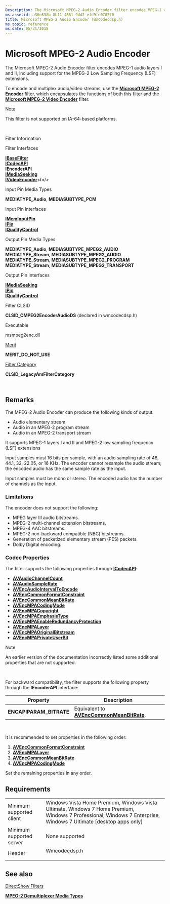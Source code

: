 ```yaml
---
Description: The Microsoft MPEG-2 Audio Encoder filter encodes MPEG-1 audio layers I and II, including support for the MPEG-2 Low Sampling Frequency (LSF) extensions.
ms.assetid: a36e838b-8b11-4851-9dd2-efd9fe070770
title: Microsoft MPEG-2 Audio Encoder (Wmcodecdsp.h)
ms.topic: reference
ms.date: 05/31/2018
---
```


# Microsoft MPEG-2 Audio Encoder

The Microsoft MPEG-2 Audio Encoder filter encodes MPEG-1 audio layers I and II, including support for the MPEG-2 Low Sampling Frequency (LSF) extensions.

To encode and multiplex audio/video streams, use the [**Microsoft MPEG-2 Encoder**](microsoft-mpeg-2-encoder.md) filter, which encapsulates the functions of both this filter and the [**Microsoft MPEG-2 Video Encoder**](microsoft-mpeg-2-video-encoder.md) filter.

> [!Note]  
> This filter is not supported on IA-64-based platforms.

 



Filter Information

Filter Interfaces

[**IBaseFilter**](/windows/desktop/api/Strmif/nn-strmif-ibasefilter)<br/> [**ICodecAPI**](/windows/desktop/api/Strmif/nn-strmif-icodecapi)<br/> **IEncoderAPI**<br/> [**IMediaSeeking**](/windows/desktop/api/Strmif/nn-strmif-imediaseeking)<br/> [**IVideoEncoder**](https://msdn.microsoft.com/library/Dd377231(v=VS.85).aspx)<br/>

Input Pin Media Types

**MEDIATYPE\_Audio**, **MEDIASUBTYPE\_PCM**

Input Pin Interfaces

[**IMemInputPin**](/windows/desktop/api/Strmif/nn-strmif-imeminputpin)<br/> [**IPin**](/windows/desktop/api/Strmif/nn-strmif-ipin)<br/> [**IQualityControl**](/windows/desktop/api/Strmif/nn-strmif-iqualitycontrol)<br/>

Output Pin Media Types

**MEDIATYPE\_Audio**, **MEDIASUBTYPE\_MPEG2\_AUDIO**<br/> **MEDIATYPE\_Stream**, **MEDIASUBTYPE\_MPEG2\_AUDIO**<br/> **MEDIATYPE\_Stream**, **MEDIASUBTYPE\_MPEG2\_PROGRAM**<br/> **MEDIATYPE\_Stream**, **MEDIASUBTYPE\_MPEG2\_TRANSPORT**<br/>

Output Pin Interfaces

[**IMediaSeeking**](/windows/desktop/api/Strmif/nn-strmif-imediaseeking)<br/> [**IPin**](/windows/desktop/api/Strmif/nn-strmif-ipin)<br/> [**IQualityControl**](/windows/desktop/api/Strmif/nn-strmif-iqualitycontrol)<br/>

Filter CLSID

**CLSID\_CMPEG2EncoderAudioDS** (declared in wmcodecdsp.h)

Executable

msmpeg2enc.dll

[Merit](merit.md)

**MERIT\_DO\_NOT\_USE**

[Filter Category](filter-categories.md)

**CLSID\_LegacyAmFilterCategory**



 

## Remarks

The MPEG-2 Audio Encoder can produce the following kinds of output:

-   Audio elementary stream
-   Audio in an MPEG-2 program stream
-   Audio in an MPEG-2 transport stream

It supports MPEG-1 layers I and II and MPEG-2 low sampling frequency (LSF) extensions

Input samples must 16 bits per sample, with an audio sampling rate of 48, 44.1, 32, 22.05, or 16 KHz. The encoder cannot resample the audio stream; the encoded audio has the same sample rate as the input.

Input samples must be mono or stereo. The encoded audio has the number of channels as the input.

### Limitations

The encoder does not support the following:

-   MPEG layer III audio bitstreams.
-   MPEG-2 multi-channel extension bitstreams.
-   MPEG-4 AAC bitstreams.
-   MPEG-2 non-backward compatible (NBC) bitstreams.
-   Generation of packetized elementary stream (PES) packets.
-   Dolby Digital encoding.

### Codec Properties

The filter supports the following properties through [**ICodecAPI**](/windows/desktop/api/Strmif/nn-strmif-icodecapi):

-   [**AVAudioChannelCount**](avaudiochannelcount-property.md)
-   [**AVAudioSampleRate**](avaudiosamplerate-property.md)
-   [**AVEncAudioIntervalToEncode**](avencaudiointervaltoencode-property.md)
-   [**AVEncCommonFormatConstraint**](avenccommonformatconstraint-property.md)
-   [**AVEncCommonMeanBitRate**](avenccommonmeanbitrate-property.md)
-   [**AVEncMPACodingMode**](avencmpacodingmode-property.md)
-   [**AVEncMPACopyright**](avencmpacopyright-property.md)
-   [**AVEncMPAEmphasisType**](avencmpaemphasistype-property.md)
-   [**AVEncMPAEnableRedundancyProtection**](avencmpaenableredundancyprotection-property.md)
-   [**AVEncMPALayer**](avencmpalayer-property.md)
-   [**AVEncMPAOriginalBitstream**](avencmpaoriginalbitstream-property.md)
-   [**AVEncMPAPrivateUserBit**](avencmpaprivateuserbit-property.md)

> [!Note]  
> An earlier version of the documentation incorrectly listed some additional properties that are not supported.

 

For backward compatibility, the filter supports the following property through the **IEncoderAPI** interface:



| Property                 | Description                                                                      |
|--------------------------|----------------------------------------------------------------------------------|
| **ENCAPIPARAM\_BITRATE** | Equivalent to [**AVEncCommonMeanBitRate**](avenccommonmeanbitrate-property.md). |



 

It is recommended to set properties in the following order:

1.  [**AVEncCommonFormatConstraint**](avenccommonformatconstraint-property.md)
2.  [**AVEncMPALayer**](avencmpalayer-property.md)
3.  [**AVEncCommonMeanBitRate**](avenccommonmeanbitrate-property.md)
4.  [**AVEncMPACodingMode**](avencmpacodingmode-property.md)

Set the remaining properties in any order.

## Requirements



|                                     |                                                                                                                                                                               |
|-------------------------------------|-------------------------------------------------------------------------------------------------------------------------------------------------------------------------------|
| Minimum supported client<br/> | Windows Vista Home Premium, Windows Vista Ultimate, Windows 7 Home Premium, Windows 7 Professional, Windows 7 Enterprise, Windows 7 Ultimate \[desktop apps only\]<br/> |
| Minimum supported server<br/> | None supported<br/>                                                                                                                                                     |
| Header<br/>                   | <dl> <dt>Wmcodecdsp.h</dt> </dl>                                                                                       |



## See also

<dl> <dt>

[DirectShow Filters](directshow-filters.md)
</dt> <dt>

[**MPEG-2 Demultiplexer Media Types**](mpeg-2-demultiplexer-media-types.md)
</dt> </dl>

 

 




